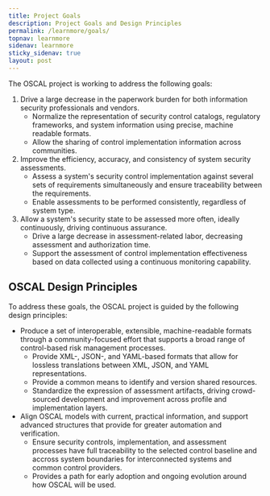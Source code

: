 ```yaml
---
title: Project Goals
description: Project Goals and Design Principles
permalink: /learnmore/goals/
topnav: learnmore
sidenav: learnmore
sticky_sidenav: true
layout: post
---
```


The OSCAL project is working to address the following goals:

1. Drive a large decrease in the paperwork burden for both information security professionals and vendors.
    - Normalize the representation of security control catalogs, regulatory frameworks, and system information using precise, machine readable formats.
    - Allow the sharing of control implementation information across communities.
1. Improve the efficiency, accuracy, and consistency of system security assessments.
    - Assess a system's security control implementation against several sets of requirements simultaneously and ensure traceability between the requirements.
    - Enable assessments to be performed consistently, regardless of system type.
1. Allow a system's security state to be assessed more often, ideally continuously, driving continuous assurance.
    - Drive a large decrease in assessment-related labor, decreasing assessment and authorization time.
    - Support the assessment of control implementation effectiveness based on data collected using a continuous monitoring capability.

## OSCAL Design Principles

To address these goals, the OSCAL project is guided by the following design principles:

- Produce a set of interoperable, extensible, machine-readable formats through a community-focused effort that supports a broad range of control-based risk management processes.
  - Provide XML-, JSON-, and YAML-based formats that allow for lossless translations between XML, JSON, and YAML representations.
  - Provide a common means to identify and version shared resources.
  - Standardize the expression of assessment artifacts, driving crowd-sourced development and improvement across profile and implementation layers.
- Align OSCAL models with current, practical information, and support advanced structures that provide for greater automation and verification.
  - Ensure security controls, implementation, and assessment processes have full traceability to the selected control baseline and accross system boundaries for interconnected systems and common control providers.
  - Provides a path for early adoption and ongoing evolution around how OSCAL will be used.
